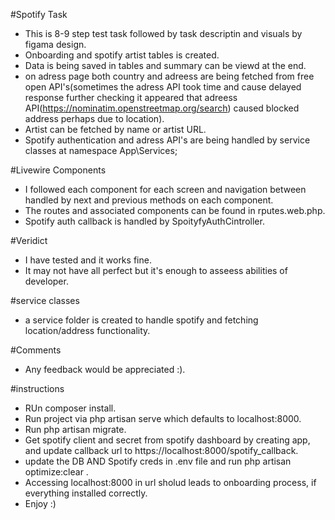 #Spotify Task
- This is 8-9 step test task followed by task descriptin and visuals by figama design.
- Onboarding and spotify artist tables is created.
- Data is being saved in tables and summary can be viewd at the end.
- on adress page both country and adreess are being fetched from free open API's(sometimes the adress API took time and cause delayed response further checking it appeared that adreess API(https://nominatim.openstreetmap.org/search) caused blocked address perhaps due to location).
- Artist can be fetched by name or artist URL.
- Spotify authentication and adress API's are being handled by service classes at namespace App\Services;


#Livewire Components
- I followed each component for each screen and navigation between handled by next and previous methods on each component.
- The routes and associated components can be found in rputes.web.php.
- Spotify auth callback is handled by SpoityfyAuthCintroller.


#Veridict
- I have tested and it works fine.
- It may not have all perfect but it's enough to asseess abilities of developer.

#service classes
- a service folder is created to handle spotify and fetching location/address functionality.



#Comments
- Any feedback would be appreciated :).

#instructions
- RUn composer install.
- Run project via php artisan serve which defaults to localhost:8000.
- Run php artisan migrate.
- Get spotify client and secret from spotify dashboard by creating app, and update callback url to https://localhost:8000/spotify_callback.
- update the DB AND Spotify creds in .env file and run php artisan optimize:clear .
- Accessing localhost:8000 in url sholud leads to onboarding process, if everything installed correctly.
- Enjoy :)

